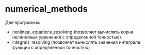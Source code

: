 # numerical_methods
 Две программы:
   - nonlineal_equations_resolving (позволяет вычислять корни нелинейных уравнений с определенной точностью)
   - integrals_resolving (позволяет вычислять значения интеграла функции с определенной точностью)
